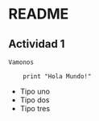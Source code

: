 # README

## Actividad 1

`Vamonos`

```
    print "Hola Mundo!"
```
- Tipo uno
- Tipo dos
- Tipo tres
